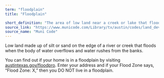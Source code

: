 ```yaml
---
term: "floodplain"
title: "Floodplain"

short_definition: "The area of low land near a creek or lake that floods after rain or when water overflows."
source_link: "https://www.municode.com/Library/tx/austin/codes/land_development_code?nodeId=TIT25LADE_CH25-7DR_ART1GEPR_S25-7-2DE"
source_name: "Muni Code"
---
```

Low land made up of silt or sand on the edge of a river or creek that floods when the body of water overflows and water rushes from the banks.

You can find out if your home is in a floodplain by visiting [austintexas.gov/floodpro](http://austintexas.gov/floodpro/). Enter your address and if your Flood Zone says, “Flood Zone: X,” then you DO NOT live in a floodplain.
